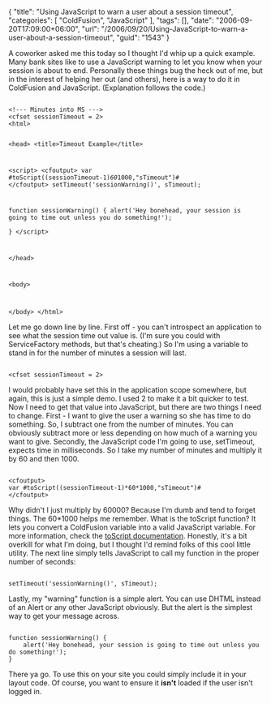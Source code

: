 {
	"title": "Using JavaScript to warn a user about a session timeout",
	"categories": [
		"ColdFusion",
		"JavaScript"
	],
	"tags": [],
	"date": "2006-09-20T17:09:00+06:00",
	"url": "/2006/09/20/Using-JavaScript-to-warn-a-user-about-a-session-timeout",
	"guid": "1543"
}

A coworker asked me this today so I thought I'd whip up a quick example. Many bank sites like to use a JavaScript warning to let you know when your session is about to end. Personally these things bug the heck out of me, but in the interest of helping her out (and others), here is a way to do it in ColdFusion and JavaScript. (Explanation follows the code.)
<!--more-->
<code>
&lt;!--- Minutes into MS ---&gt;
&lt;cfset sessionTimeout = 2&gt;
&lt;html&gt;

&lt;head&gt;
&lt;title&gt;Timeout Example&lt;/title&gt;

&lt;script&gt;
&lt;cfoutput&gt;
var #toScript((sessionTimeout-1)*60*1000,"sTimeout")#
&lt;/cfoutput&gt;
setTimeout('sessionWarning()', sTimeout);

function sessionWarning() {
	alert('Hey bonehead, your session is going to time out unless you do something!');	
}
&lt;/script&gt;

&lt;/head&gt;

&lt;body&gt;

&lt;/body&gt;
&lt;/html&gt;
</code>

Let me go down line by line. First off - you can't introspect an application to see what the session time out value is. (I'm sure you could with ServiceFactory methods, but that's cheating.) So I'm using a variable to stand in for the number of minutes a session will last. 

<code>
&lt;cfset sessionTimeout = 2&gt;
</code>

I would probably have set this in the application scope somewhere, but again, this is just a simple demo. I used 2 to make it a bit quicker to test. Now I need to get that value into JavaScript, but there are two things I need to change. First - I want to give the user a warning so she has time to do something. So, I subtract one from the number of minutes. You can obviously subtract more or less depending on how much of a warning you want to give. Secondly, the JavaScript code I'm going to use, setTimeout, expects time in milliseconds. So I take my number of minutes and multiply it by 60 and then 1000.

<code>
&lt;cfoutput&gt;
var #toScript((sessionTimeout-1)*60*1000,"sTimeout")#
&lt;/cfoutput&gt;
</code>

Why didn't I just multiply by 60000? Because I'm dumb and tend to forget things. The 60*1000 helps me remember. What is the toScript function? It lets you convert a ColdFusion variable into a valid JavaScript variable. For more information, check the <a href="http://www.cfquickdocs.com/?getDoc=ToScript">toScript documentation</a>. Honestly, it's a bit overkill for what I'm doing, but I thought I'd remind folks of this cool little utility. The next line simply tells JavaScript to call my function in the proper number of seconds:

<code>
setTimeout('sessionWarning()', sTimeout);
</code>

Lastly, my "warning" function is a simple alert. You can use DHTML instead of an Alert or any other JavaScript obviously. But the alert is the simplest way to get your message across. 

<code>
function sessionWarning() {
	alert('Hey bonehead, your session is going to time out unless you do something!');	
}
</code>

There ya go. To use this on your site you could simply include it in your layout code. Of course, you want to ensure it <b>isn't</b> loaded if the user isn't logged in.